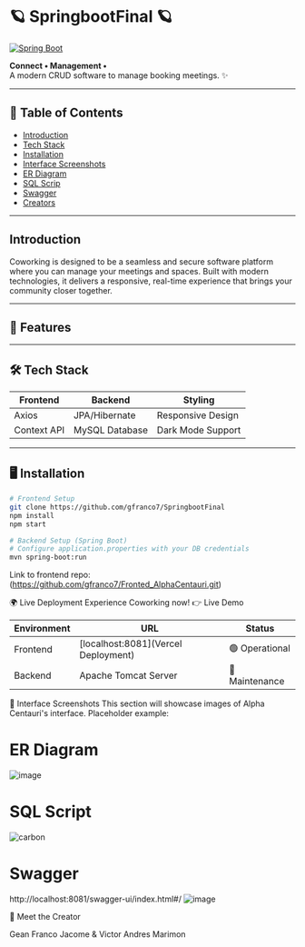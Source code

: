
# 🪐 SpringbootFinal 🪐

[![Spring Boot](https://img.shields.io/badge/Spring%20Boot-3.1.5-green?logo=spring)](https://spring.io/)  

**Connect • Management •**  
A modern CRUD software to manage booking meetings. ✨


---

## 📑 Table of Contents

- [Introduction](#-introduction)
- [Tech Stack](#-tech-stack)
- [Installation](#-installation)
- [Interface Screenshots](#-interface-screenshots)
- [ER Diagram](#-ER-Diagram)
- [SQL Scrip](#-SQL-Scrip)
- [Swagger](#-Swagger)
- [Creators](#-creators)

---

## Introduction

Coworking is designed to be a seamless and secure software platform where you can manage your meetings and spaces. Built with modern technologies, it delivers a responsive, real-time experience that brings your community closer together.

---

## 🚀 Features


---

## 🛠️ Tech Stack

| Frontend              | Backend               | Styling            |
|-----------------------|-----------------------|--------------------|
| Axios                 | JPA/Hibernate         | Responsive Design  |
| Context API           | MySQL Database        | Dark Mode Support  |

---

## 🖥️ Installation

```bash
# Frontend Setup
git clone https://github.com/gfranco7/SpringbootFinal
npm install
npm start

# Backend Setup (Spring Boot)
# Configure application.properties with your DB credentials
mvn spring-boot:run

```

Link to frontend repo: (https://github.com/gfranco7/Fronted_AlphaCentauri.git)

🌍 Live Deployment
Experience Coworking now!
👉 Live Demo

| Environment | URL | Status |
|-------------|-----|--------|
| Frontend | [localhost:8081](Vercel Deployment) | 🟢 Operational |
| Backend | Apache Tomcat Server | 🔧 Maintenance |

📸 Interface Screenshots
This section will showcase images of Alpha Centauri's interface.
Placeholder example:


# ER Diagram
![image](https://github.com/user-attachments/assets/aa8da215-ed93-44c3-be37-9ec66041b30b)

# SQL Script
![carbon](https://github.com/user-attachments/assets/97a4a69f-a140-4789-a24b-0d9532d38046)

# Swagger
http://localhost:8081/swagger-ui/index.html#/
![image](https://github.com/user-attachments/assets/ed96c61d-29ac-4641-a002-a474e1a1577c)




👥 Meet the Creator

Gean Franco Jacome & Victor Andres Marimon
